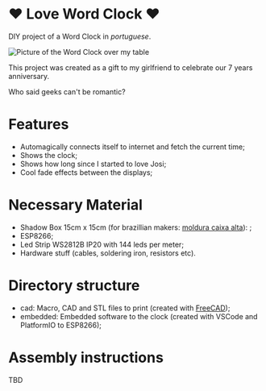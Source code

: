 # ❤️ Love Word Clock ❤️

DIY project of a Word Clock in *portuguese*.

![Picture of the Word Clock over my table](https://github.com/fsjunior/word_clock/blob/main/images/clock.jpg?raw=true)

This project was created as a gift to my girlfriend to celebrate our 7 years anniversary.

Who said geeks can't be romantic?


# Features

- Automagically connects itself to internet and fetch the current time;
- Shows the clock;
- Shows how long since I started to love Josi;
- Cool fade effects between the displays;


# Necessary Material

- Shadow Box 15cm x 15cm (for brazillian makers: [moldura caixa alta](https://shopee.com.br/Moldura-Caixa-Alta-15x15-Preto-i.348086463.6879547278)): ;
- ESP8266;
- Led Strip WS2812B IP20 with 144 leds per meter;
- Hardware stuff (cables, soldering iron, resistors etc).


# Directory structure

- cad: Macro, CAD and STL files to print (created with [FreeCAD](https://www.freecadweb.org/));
- embedded: Embedded software to the clock (created with VSCode and PlatformIO to ESP8266);


# Assembly instructions

TBD
